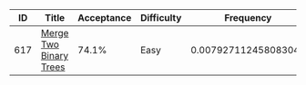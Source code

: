 |ID|Title|Acceptance|Difficulty|Frequency|
|----|-----|----|---|---|
|617|[Merge Two Binary Trees]( https://leetcode.com/problems/merge-two-binary-trees)|74.1%|Easy|0.007927112458083044|

